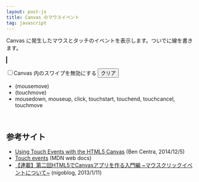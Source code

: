 ```yaml
---
layout: post-js
title: Canvas のマウスイベント
tag: javascript
---
```

Canvas に発生したマウスとタッチのイベントを表示します。ついでに線を書きます。

<canvas id="canvas" width="400" height="250"
  style="border:1px solid #000000; background: #ffffe8; max-width: 100%; height: auto; max-height: 100%">
</canvas>
<script>
'use strict';
var c = document.getElementById('canvas');
var ctx = c.getContext('2d');
var dragging = false;
var lastPos;

function move(pos) {
    if (dragging) {
        ctx.moveTo(lastPos[0], lastPos[1]);
        ctx.lineTo(pos[0], pos[1]);
        ctx.stroke();
        lastPos[0] = pos[0];
        lastPos[1] = pos[1];
    }
}

function down(pos) {
    dragging = true;
    lastPos = pos;
}

function up(pos) {
    move(pos);
    dragging = false;
}

function pos(e) {
    var x, y;
    x = e.clientX - c.getBoundingClientRect().left;
    y = e.clientY - c.getBoundingClientRect().top;
    return [x, y];
}

function showMessage(message) {
    var current = document.getElementById("message").textContent;
    message = current + '\n' + message;
    document.getElementById("message").innerHTML = message;
}

function showMessageMouseMove(message) {
    document.getElementById("messageMouseMove").innerHTML = message;
}

function showMessageTouchMove(message) {
    document.getElementById("messageTouchMove").innerHTML = message;
}

function init() {
    var i, t, message;
    ctx.strokeStyle = "blue";
    ctx.lineWidth = 1;
    c.addEventListener('mouseup', function(e) {
        showMessage('mouseup' + ' (' + pos(e)[0] + ', ' + pos(e)[1] + ')');
        up(pos(e));
    });
    c.addEventListener('click', function(e) {
        showMessage('click' + ' (' + pos(e)[0] + ', ' + pos(e)[1] + ')');
    });
    c.addEventListener('mousedown', function(e) {
        showMessage('mousedown' + ' (' + pos(e)[0] + ', ' + pos(e)[1] + ')');
        down(pos(e));
    });
    c.addEventListener('mousemove', function(e) {
        showMessageMouseMove('mousemove' + ' (' + pos(e)[0] + ', ' +
            pos(e)[1] + ')');
        move(pos(e));
    });
    c.addEventListener('touchstart', function(e) {
        message = 'touchstart';
        for (i = 0; i < e.changedTouches.length; i++) {
            t = e.changedTouches[i];
            message += ' (' + pos(t)[0] + ', ' + pos(t)[1] + ')';
        }
        showMessage(message);
        if (e.changedTouches.length == 1) {
            down(pos(e.changedTouches[0]));
        }
    });
    c.addEventListener('touchcancel', function(e) {
        message = 'touchcancel';
        for (i = 0; i < e.changedTouches.length; i++) {
            t = e.changedTouches[i];
            message += ' (' + pos(t)[0] + ', ' + pos(t)[1] + ')';
        }
        showMessage(message);
    });
    c.addEventListener('touchend', function(e) {
        message = 'touchend';
        for (i = 0; i < e.changedTouches.length; i++) {
            t = e.changedTouches[i];
            message += ' (' + pos(t)[0] + ', ' + pos(t)[1] + ')';
        }
        showMessage(message);
        if (e.changedTouches.length == 1) {
            up(pos(e.changedTouches[0]));
        }
    });
    c.addEventListener('touchmove', function(e) {
        if (document.formOption.noSwipe.checked) {
            e.preventDefault();
        }
        message = 'touchmove';
        for (i = 0; i < e.changedTouches.length; i++) {
            t = e.changedTouches[i];
            message += ' (' + pos(t)[0] + ', ' + pos(t)[1] + ')';
        }
        showMessageTouchMove(message);
        if (e.changedTouches.length == 1) {
            move(pos(e.changedTouches[0]));
        }
    });
}

function clear() {
    c.width = c.width;
    document.getElementById("message").innerHTML = '';
    showMessageMouseMove("(mousemove");
    showMessageTouchMove("(touchmove");
}
</script>

<form name="formOption">
<input id="noSwipe" type="checkbox"><label for="noSwipe">Canvas 内のスワイプを無効にする</label>
<button onclick="clear()">クリア</button>
</form>

- <div id="messageMouseMove">(mousemove)</div>
- <div id="messageTouchMove">(touchmove)</div>
- mousedown, mouseup, click, touchstart, touchend, touchcancel, touchmove
<pre style='width: 350px; max-height: 300px;'>
<div id="message"></div>
</pre>

## 参考サイト

- [Using Touch Events with the HTML5 Canvas](http://bencentra.com/code/2014/12/05/html5-canvas-touch-events.html) (Ben Centra, 2014/12/5)
- [Touch events](https://developer.mozilla.org/ja/docs/Web/API/Touch_events) (MDN web docs)
- [【連載】第二回HTML5でCanvasアプリを作る入門編 ~マウスクリックイベントについて~](http://nigohiroki.hatenablog.com/entry/2013/01/11/010617) (nigoblog, 2013/1/11)
